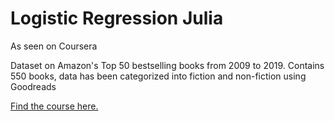 # Logistic Regression Julia
As seen on Coursera

Dataset on Amazon's Top 50 bestselling books from 2009 to 2019. Contains 550 books, data has been categorized into fiction and non-fiction using Goodreads

<a href="https://www.coursera.org/projects/logistic-regression-classification-julia" target="_blank">Find the course here.</a>
